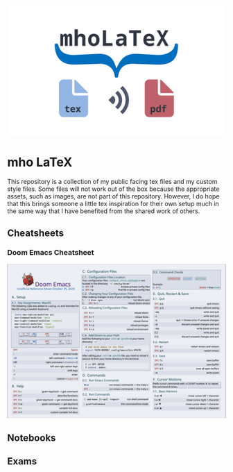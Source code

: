 ![GitHub Banner](/assets/mho_latex.png)
# mho LaTeX

This repository is a collection of my public facing tex files 
and my custom style files.  Some files will not work out of the 
box because the appropriate assets, such as images, are not 
part of this repository.  However, I do hope that this brings 
someone a little tex inspiration for their own setup much in the 
same way that I have benefited from the shared work of others.

## Cheatsheets
### Doom Emacs Cheatsheet
![Doom Emacs Cheatsheet](/assets/latex-cheatsheet-doomEmacs.png)
## Notebooks

## Exams

 
